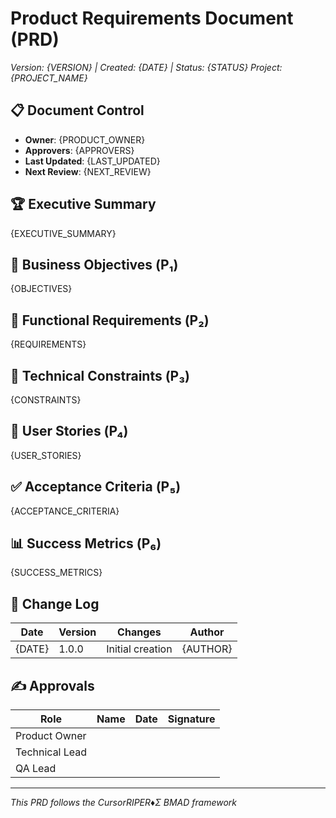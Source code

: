 # Product Requirements Document (PRD)

*Version: {VERSION} | Created: {DATE} | Status: {STATUS}*
*Project: {PROJECT_NAME}*

## 📋 Document Control

- **Owner**: {PRODUCT_OWNER}
- **Approvers**: {APPROVERS}
- **Last Updated**: {LAST_UPDATED}
- **Next Review**: {NEXT_REVIEW}

## 🏆 Executive Summary

{EXECUTIVE_SUMMARY}

## 🎯 Business Objectives (Ρ₁)

{OBJECTIVES}

## 📝 Functional Requirements (Ρ₂)

{REQUIREMENTS}

## 🔧 Technical Constraints (Ρ₃)

{CONSTRAINTS}

## 📖 User Stories (Ρ₄)

{USER_STORIES}

## ✅ Acceptance Criteria (Ρ₅)

{ACCEPTANCE_CRITERIA}

## 📊 Success Metrics (Ρ₆)

{SUCCESS_METRICS}

## 🔄 Change Log

| Date | Version | Changes | Author |
|------|---------|---------|--------|
| {DATE} | 1.0.0 | Initial creation | {AUTHOR} |

## ✍️ Approvals

| Role | Name | Date | Signature |
|------|------|------|-----------|
| Product Owner | | | |
| Technical Lead | | | |
| QA Lead | | | |

---
*This PRD follows the CursorRIPER♦Σ BMAD framework*
